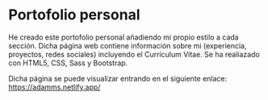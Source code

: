 # Portofolio personal 

He creado este portofolio personal añadiendo mi propio estilo a cada sección. 
Dicha página web contiene información sobre mi (experiencia, proyectos, redes sociales) incluyendo el Currículum Vítae.
Se ha realiazado con HTML5, CSS, Sass y Bootstrap.

Dicha página se puede visualizar entrando en el siguiente enlace: https://adamms.netlify.app/
